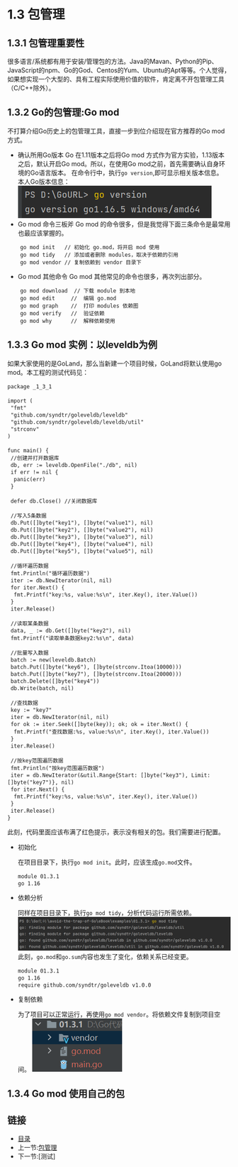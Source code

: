 # 1.3 包管理

## 1.3.1 包管理重要性

很多语言/系统都有用于安装/管理包的方法。Java的Mavan、Python的Pip、JavaScript的npm、Go的God、Centos的Yum、Ubuntu的Apt等等。个人觉得，如果想实现一个大型的、具有工程实际使用价值的软件，肯定离不开包管理工具（C/C++除外）。

## 1.3.2 Go的包管理:Go mod

不打算介绍Go历史上的包管理工具，直接一步到位介绍现在官方推荐的Go mod方式。

- 确认所用Go版本
  Go 在1.11版本之后将Go mod 方式作为官方实验，1.13版本之后，默认开启Go mod。所以，在使用Go mod之前，首先需要确认自身环境的Go语言版本。
  在命令行中，执行`go version`,即可显示相关版本信息。
  本人Go版本信息：
  ![avatar](./pictures/01.3.Go_Version.png)
- Go mod 命令三板斧
  Go mod 的命令很多，但是我觉得下面三条命令是最常用也最应该掌握的。

```bash
    go mod init   // 初始化 go.mod，将开启 mod 使用
    go mod tidy   // 添加或者删除 modules，取决于依赖的引用
    go mod vendor // 复制依赖到 vendor 目录下
```

- Go mod 其他命令
  Go mod 其他常见的命令也很多，再次列出部分。

```bash
    go mod download  // 下载 module 到本地
    go mod edit     //  编辑 go.mod
    go mod graph    //  打印 modules 依赖图
    go mod verify   //  验证依赖
    go mod why      //  解释依赖使用
```

## 1.3.3 Go mod 实例：以leveldb为例

如果大家使用的是GoLand，那么当新建一个项目时候，GoLand将默认使用go mod。本工程的测试代码见：

```code
package _1_3_1

import (
 "fmt"
 "github.com/syndtr/goleveldb/leveldb"
 "github.com/syndtr/goleveldb/leveldb/util"
 "strconv"
)

func main() {
 //创建并打开数据库
 db, err := leveldb.OpenFile("./db", nil)
 if err != nil {
  panic(err)
 }

 defer db.Close() //关闭数据库

 //写入5条数据
 db.Put([]byte("key1"), []byte("value1"), nil)
 db.Put([]byte("key2"), []byte("value2"), nil)
 db.Put([]byte("key3"), []byte("value3"), nil)
 db.Put([]byte("key4"), []byte("value4"), nil)
 db.Put([]byte("key5"), []byte("value5"), nil)

 //循环遍历数据
 fmt.Println("循环遍历数据")
 iter := db.NewIterator(nil, nil)
 for iter.Next() {
  fmt.Printf("key:%s, value:%s\n", iter.Key(), iter.Value())
 }
 iter.Release()

 //读取某条数据
 data, _ := db.Get([]byte("key2"), nil)
 fmt.Printf("读取单条数据key2:%s\n", data)

 //批量写入数据
 batch := new(leveldb.Batch)
 batch.Put([]byte("key6"), []byte(strconv.Itoa(10000)))
 batch.Put([]byte("key7"), []byte(strconv.Itoa(20000)))
 batch.Delete([]byte("key4"))
 db.Write(batch, nil)

 //查找数据
 key := "key7"
 iter = db.NewIterator(nil, nil)
 for ok := iter.Seek([]byte(key)); ok; ok = iter.Next() {
  fmt.Printf("查找数据:%s, value:%s\n", iter.Key(), iter.Value())
 }
 iter.Release()

 //按key范围遍历数据
 fmt.Println("按key范围遍历数据")
 iter = db.NewIterator(&util.Range{Start: []byte("key3"), Limit: []byte("key7")}, nil)
 for iter.Next() {
  fmt.Printf("key:%s, value:%s\n", iter.Key(), iter.Value())
 }
 iter.Release()
}
```

此刻，代码里面应该布满了红色提示，表示没有相关的包。我们需要进行配置。

- 初始化
  
   在项目目录下，执行`go mod init`。此时，应该生成`go.mod`文件。

   ```text
   module 01.3.1
   go 1.16
   ```

- 依赖分析
  
   同样在项目目录下，执行`go mod tidy`，分析代码运行所需依赖。
   ![avatar](./pictures/01.3.Go_Mod_Tidy.png)
   此刻，`go.mod`和`go.sum`内容也发生了变化，依赖关系已经变更。

   ```text
   module 01.3.1
   go 1.16
   require github.com/syndtr/goleveldb v1.0.0
   ```

- 复制依赖
  
  为了项目可以正常运行，再使用`go mod vendor`。将依赖文件复制到项目空间。
![avatar](./pictures/01.3.Go_Mod_Vendor.png)

## 1.3.4 Go mod 使用自己的包

## 链接

- [目录](directory.md)
- 上一节:[包管理](01.3.md)
- 下一节:[测试]
